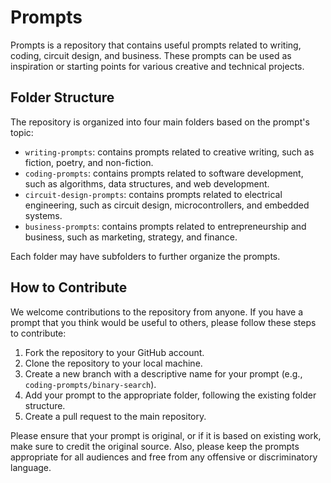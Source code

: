 # Prompts

Prompts is a repository that contains useful prompts related to writing, coding, circuit design, and business. These prompts can be used as inspiration or starting points for various creative and technical projects.

## Folder Structure

The repository is organized into four main folders based on the prompt's topic:

- `writing-prompts`: contains prompts related to creative writing, such as fiction, poetry, and non-fiction.
- `coding-prompts`: contains prompts related to software development, such as algorithms, data structures, and web development.
- `circuit-design-prompts`: contains prompts related to electrical engineering, such as circuit design, microcontrollers, and embedded systems.
- `business-prompts`: contains prompts related to entrepreneurship and business, such as marketing, strategy, and finance.

Each folder may have subfolders to further organize the prompts.

## How to Contribute

We welcome contributions to the repository from anyone. If you have a prompt that you think would be useful to others, please follow these steps to contribute:

1. Fork the repository to your GitHub account.
2. Clone the repository to your local machine.
3. Create a new branch with a descriptive name for your prompt (e.g., `coding-prompts/binary-search`).
4. Add your prompt to the appropriate folder, following the existing folder structure.
5. Create a pull request to the main repository.

Please ensure that your prompt is original, or if it is based on existing work, make sure to credit the original source. Also, please keep the prompts appropriate for all audiences and free from any offensive or discriminatory language.
